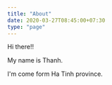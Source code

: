 ```yaml
---
title: "About"
date: 2020-03-27T08:45:00+07:30
type: "page"
---
```

Hi there!!

My name is Thanh. 

I'm come form Ha Tinh province.